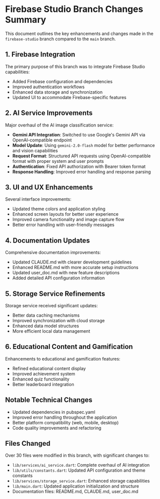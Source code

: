 # Firebase Studio Branch Changes Summary

This document outlines the key enhancements and changes made in the `firebase-studio` branch compared to the `main` branch.

## 1. Firebase Integration

The primary purpose of this branch was to integrate Firebase Studio capabilities:

- Added Firebase configuration and dependencies
- Improved authentication workflows
- Enhanced data storage and synchronization
- Updated UI to accommodate Firebase-specific features

## 2. AI Service Improvements

Major overhaul of the AI image classification service:

- **Gemini API Integration**: Switched to use Google's Gemini API via OpenAI-compatible endpoint
- **Model Update**: Using `gemini-2.0-flash` model for better performance and vision capabilities
- **Request Format**: Structured API requests using OpenAI-compatible format with proper system and user prompts
- **Authentication**: Fixed API authorization with Bearer token format
- **Response Handling**: Improved error handling and response parsing

## 3. UI and UX Enhancements

Several interface improvements:

- Updated theme colors and application styling
- Enhanced screen layouts for better user experience
- Improved camera functionality and image capture flow
- Better error handling with user-friendly messages

## 4. Documentation Updates

Comprehensive documentation improvements:

- Updated CLAUDE.md with clearer development guidelines
- Enhanced README.md with more accurate setup instructions
- Updated user_doc.md with new feature descriptions
- Added detailed API configuration information

## 5. Storage Service Refinements

Storage service received significant updates:

- Better data caching mechanisms
- Improved synchronization with cloud storage
- Enhanced data model structures
- More efficient local data management

## 6. Educational Content and Gamification

Enhancements to educational and gamification features:

- Refined educational content display
- Improved achievement system
- Enhanced quiz functionality
- Better leaderboard integration

## Notable Technical Changes

- Updated dependencies in pubspec.yaml
- Improved error handling throughout the application
- Better platform compatibility (web, mobile, desktop)
- Code quality improvements and refactoring

## Files Changed

Over 30 files were modified in this branch, with significant changes to:

- `lib/services/ai_service.dart`: Complete overhaul of AI integration
- `lib/utils/constants.dart`: Updated API configuration and theme constants
- `lib/services/storage_service.dart`: Enhanced storage capabilities
- `lib/main.dart`: Updated application initialization and structure
- Documentation files: README.md, CLAUDE.md, user_doc.md